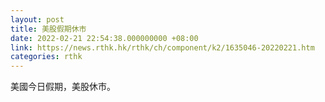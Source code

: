 ```yaml
---
layout: post
title: 美股假期休市
date: 2022-02-21 22:54:38.000000000 +08:00
link: https://news.rthk.hk/rthk/ch/component/k2/1635046-20220221.htm
categories: rthk
---
```


美國今日假期，美股休市。
